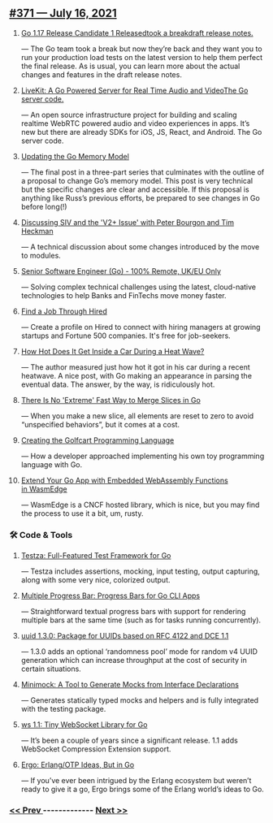 ## [#​371 — July 16, 2021](https://www.golangweekly.com/issues/371)

1. [Go 1.17 Release Candidate 1 Releasedtook a breakdraft release notes.](https://golangweekly.com/link/111219/web)

     — The Go team took a break but now they’re back and they want you to run your production load tests on the latest version to help them perfect the final release. As is usual, you can learn more about the actual changes and features in the draft release notes.
1. [LiveKit: A Go Powered Server for Real Time Audio and VideoThe Go server code.](https://golangweekly.com/link/111223/web)

     — An open source infrastructure project for building and scaling realtime WebRTC powered audio and video experiences in apps. It’s new but there are already SDKs for iOS, JS, React, and Android. The Go server code.
1. [Updating the Go Memory Model](https://golangweekly.com/link/111226/web)

     — The final post in a three-part series that culminates with the outline of a proposal to change Go’s memory model. This post is very technical but the specific changes are clear and accessible. If this proposal is anything like Russ’s previous efforts, be prepared to see changes in Go before long(!)
1. [Discussing SIV and the 'V2+ Issue' with Peter Bourgon and Tim Heckman](https://golangweekly.com/link/111227/web)

     — A technical discussion about some changes introduced by the move to modules.
1. [Senior Software Engineer (Go) - 100% Remote, UK/EU Only](https://golangweekly.com/link/111240/web)

     — Solving complex technical challenges using the latest, cloud-native technologies to help Banks and FinTechs move money faster.
   

1. [Find a Job Through Hired](https://golangweekly.com/link/111228/web)

     — Create a profile on Hired to connect with hiring managers at growing startups and Fortune 500 companies. It's free for job-seekers.
   

1. [How Hot Does It Get Inside a Car During a Heat Wave?](https://golangweekly.com/link/111229/web)

     — The author measured just how hot it got in his car during a recent heatwave. A nice post, with Go making an appearance in parsing the eventual data. The answer, by the way, is ridiculously hot.
1. [There Is No 'Extreme' Fast Way to Merge Slices in Go](https://golangweekly.com/link/111230/web)

     — When you make a new slice, all elements are reset to zero to avoid “unspecified behaviors”, but it comes at a cost.
1. [Creating the Golfcart Programming Language](https://golangweekly.com/link/111231/web)

     — How a developer approached implementing his own toy programming language with Go.
1. [Extend Your Go App with Embedded WebAssembly Functions in WasmEdge](https://golangweekly.com/link/111232/web)

     — WasmEdge is a CNCF hosted library, which is nice, but you may find the process to use it a bit, um, rusty.
### 🛠 Code & Tools

1. [Testza: Full-Featured Test Framework for Go](https://golangweekly.com/link/111233/web)

     — Testza includes assertions, mocking, input testing, output capturing, along with some very nice, colorized output.
1. [Multiple Progress Bar: Progress Bars for Go CLI Apps](https://golangweekly.com/link/111234/web)

     — Straightforward textual progress bars with support for rendering multiple bars at the same time (such as for tasks running concurrently).
1. [uuid 1.3.0: Package for UUIDs based on RFC 4122 and DCE 1.1](https://golangweekly.com/link/111235/web)

     — 1.3.0 adds an optional ‘randomness pool’ mode for random v4 UUID generation which can increase throughput at the cost of security in certain situations.
1. [Minimock: A Tool to Generate Mocks from Interface Declarations](https://golangweekly.com/link/111237/web)

     — Generates statically typed mocks and helpers and is fully integrated with the testing package.
1. [ws 1.1: Tiny WebSocket Library for Go](https://golangweekly.com/link/111238/web)

     — It’s been a couple of years since a significant release. 1.1 adds WebSocket Compression Extension support.
1. [Ergo: Erlang/OTP Ideas, But in Go](https://golangweekly.com/link/111239/web)

     — If you’ve ever been intrigued by the Erlang ecosystem but weren’t ready to give it a go, Ergo brings some of the Erlang world’s ideas to Go.

### [ << Prev ](golangweekly-370.md) ------------- [ Next >> ](golangweekly-372.md)